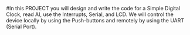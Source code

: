#In this PROJECT you will design and write the code for a Simple Digital Clock, read AI, use the 
Interrupts, Serial, and LCD. We will control the device locally by using the Push-buttons and 
remotely by using the UART (Serial Port).
